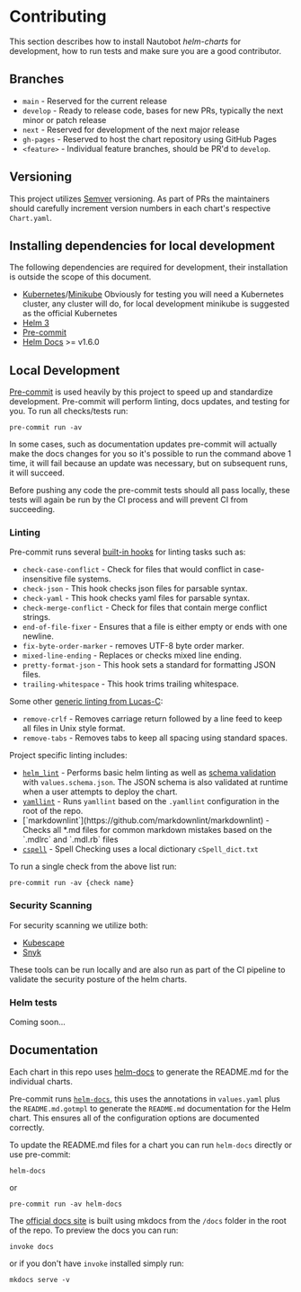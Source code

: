 # Contributing

This section describes how to install Nautobot *helm-charts* for development, how to run tests and make sure you are a good contributor.

## Branches

* `main` - Reserved for the current release
* `develop` - Ready to release code, bases for new PRs, typically the next minor or patch release
* `next` - Reserved for development of the next major release
* `gh-pages` - Reserved to host the chart repository using GitHub Pages
* `<feature>` - Individual feature branches, should be PR'd to `develop`.

## Versioning

This project utilizes [Semver](https://semver.org/) versioning. As part of PRs the maintainers should carefully increment version numbers in each chart's respective `Chart.yaml`.

## Installing dependencies for local development

The following dependencies are required for development, their installation is outside the scope of this document.

* [Kubernetes](https://kubernetes.io/)/[Minikube](https://minikube.sigs.k8s.io/docs/start/) Obviously for testing you will need a Kubernetes cluster, any cluster will do, for local development minikube is suggested as the official Kubernetes
* [Helm 3](https://helm.sh/docs/intro/install/)
* [Pre-commit](https://pre-commit.com/)
* [Helm Docs](https://github.com/norwoodj/helm-docs) >= v1.6.0

## Local Development

[Pre-commit](https://pre-commit.com/) is used heavily by this project to speed up and standardize development.  Pre-commit will perform linting, docs updates, and testing for you.  To run all checks/tests run:

```no-highlight
pre-commit run -av
```

In some cases, such as documentation updates pre-commit will actually make the docs changes for you so it's possible to run the command above 1 time, it will fail because an update was necessary, but on subsequent runs, it will succeed.

Before pushing any code the pre-commit tests should all pass locally, these tests will again be run by the CI process and will prevent CI from succeeding.

### Linting

Pre-commit runs several [built-in hooks](https://pre-commit.com/hooks.html) for linting tasks such as:

* `check-case-conflict` - Check for files that would conflict in case-insensitive file systems.
* `check-json` - This hook checks json files for parsable syntax.
* `check-yaml` - This hook checks yaml files for parsable syntax.
* `check-merge-conflict` - Check for files that contain merge conflict strings.
* `end-of-file-fixer` - Ensures that a file is either empty or ends with one newline.
* `fix-byte-order-marker` - removes UTF-8 byte order marker.
* `mixed-line-ending` - Replaces or checks mixed line ending.
* `pretty-format-json` - This hook sets a standard for formatting JSON files.
* `trailing-whitespace` - This hook trims trailing whitespace.

Some other [generic linting from Lucas-C](https://github.com/Lucas-C/pre-commit-hooks):

* `remove-crlf` - Removes carriage return followed by a line feed to keep all files in Unix style format.
* `remove-tabs` - Removes tabs to keep all spacing using standard spaces.

Project specific linting includes:

* [`helm_lint`](https://helm.sh/docs/helm/helm_lint/) - Performs basic helm linting as well as [schema validation](https://json-schema.org/) with `values.schema.json`.  The JSON schema is also validated at runtime when a user attempts to deploy the chart.
* [`yamllint`](https://github.com/adrienverge/yamllint) - Runs `yamllint` based on the `.yamllint` configuration in the root of the repo.
* <!-- cspell:disable-line -->[`markdownlint`](https://github.com/markdownlint/markdownlint) - Checks all *.md files for common markdown mistakes based on the `.mdlrc` and `.mdl.rb` files
* [`cspell`](https://github.com/streetsidesoftware/cspell-cli) - Spell Checking uses a local dictionary `cSpell_dict.txt`

To run a single check from the above list run:

```no-highlight
pre-commit run -av {check name}
```

### Security Scanning

For security scanning we utilize both:

* [Kubescape](https://github.com/armosec/kubescape)
* [Snyk](https://snyk.io/)

These tools can be run locally and are also run as part of the CI pipeline to validate the security posture of the helm charts.

### Helm tests

Coming soon...

## Documentation

Each chart in this repo uses [helm-docs](https://github.com/norwoodj/helm-docs) to generate the README.md for the individual charts.

Pre-commit runs [`helm-docs`](https://github.com/norwoodj/helm-docs), this uses the annotations in `values.yaml` plus the `README.md.gotmpl` to generate the `README.md` documentation for the Helm chart.  This ensures all of the configuration options are documented correctly.

To update the README.md files for a chart you can run `helm-docs` directly or use pre-commit:

```no-highlight
helm-docs
```

or

```no-highlight
pre-commit run -av helm-docs
```

The [official docs site](https://docs.nautobot.com/projects/helm-charts/en/latest) is built using mkdocs from the `/docs` folder in the root of the repo.  To preview the docs you can run:

```no-highlight
invoke docs
```

or if you don't have `invoke` installed simply run:

```no-highlight
mkdocs serve -v
```
